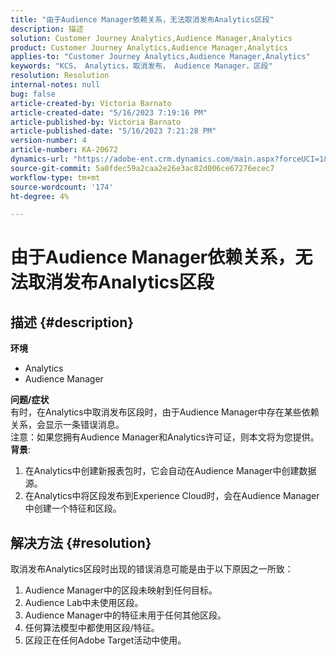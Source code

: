 ```yaml
---
title: "由于Audience Manager依赖关系，无法取消发布Analytics区段"
description: 描述
solution: Customer Journey Analytics,Audience Manager,Analytics
product: Customer Journey Analytics,Audience Manager,Analytics
applies-to: "Customer Journey Analytics,Audience Manager,Analytics"
keywords: "KCS， Analytics，取消发布， Audience Manager，区段"
resolution: Resolution
internal-notes: null
bug: false
article-created-by: Victoria Barnato
article-created-date: "5/16/2023 7:19:16 PM"
article-published-by: Victoria Barnato
article-published-date: "5/16/2023 7:21:28 PM"
version-number: 4
article-number: KA-20672
dynamics-url: "https://adobe-ent.crm.dynamics.com/main.aspx?forceUCI=1&pagetype=entityrecord&etn=knowledgearticle&id=08620c86-1ef4-ed11-8848-6045bd006ce9"
source-git-commit: 5a0fdec59a2caa2e26e3ac82d006ce67276ecec7
workflow-type: tm+mt
source-wordcount: '174'
ht-degree: 4%

---
```


# 由于Audience Manager依赖关系，无法取消发布Analytics区段

## 描述 {#description}

<b>环境</b>
- Analytics
- Audience Manager

<b>问题/症状</b><br>有时，在Analytics中取消发布区段时，由于Audience Manager中存在某些依赖关系，会显示一条错误消息。<br>注意：如果您拥有Audience Manager和Analytics许可证，则本文将为您提供。
 <br><b>背景</b>:
1. 在Analytics中创建新报表包时，它会自动在Audience Manager中创建数据源。
2. 在Analytics中将区段发布到Experience Cloud时，会在Audience Manager中创建一个特征和区段。



## 解决方法 {#resolution}


取消发布Analytics区段时出现的错误消息可能是由于以下原因之一所致：

1. Audience Manager中的区段未映射到任何目标。
2. Audience Lab中未使用区段。
3. Audience Manager中的特征未用于任何其他区段。
4. 任何算法模型中都使用区段/特征。
5. 区段正在任何Adobe Target活动中使用。

